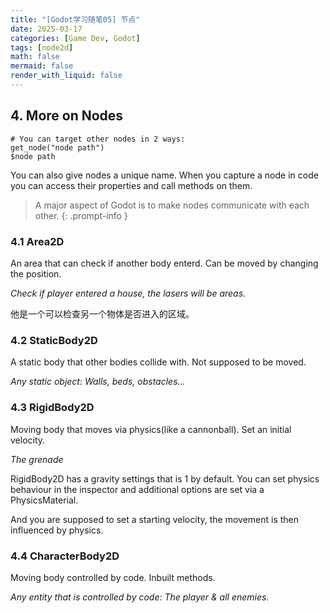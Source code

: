 ```yaml
---
title: "[Godot学习随笔05] 节点"
date: 2025-03-17
categories: [Game Dev, Godot]
tags: [node2d]
math: false
mermaid: false
render_with_liquid: false
---
```


## 4. More on Nodes

```gdscript
# You can target other nodes in 2 ways:
get_node("node path")
$node path
```

You can also give nodes a unique name. When you capture a node in code you can access their properties and call methods on them.

> A major aspect of Godot is to make nodes communicate with each other.
{: .prompt-info }

### 4.1 Area2D

An area that can check if another body enterd. Can be moved by changing the position.

*Check if player entered a house, the lasers will be areas.*

他是一个可以检查另一个物体是否进入的区域。

### 4.2 StaticBody2D

A static body that other bodies collide with. Not supposed to be moved.

*Any static object: Walls, beds, obstacles...*

### 4.3 RigidBody2D

Moving body that moves via physics(like a cannonball). Set an initial velocity.

*The grenade*

RigidBody2D has a gravity settings that is 1 by default. You can set physics behaviour in the inspector and additional options are set via a PhysicsMaterial.

And you are supposed to set a starting velocity, the movement is then influenced by physics.

### 4.4 CharacterBody2D

Moving body controlled by code. Inbuilt methods.

*Any entity that is controlled by code: The player & all enemies.*
